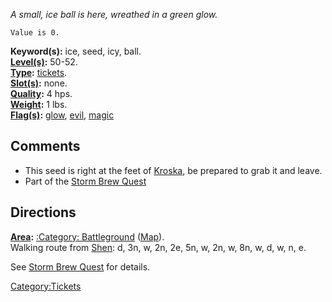 *A small, ice ball is here, wreathed in a green glow.*

`Value is 0.`

**Keyword(s):** ice, seed, icy, ball.  
**[Level(s)](Object_Level "wikilink"):** 50-52.  
**[Type](:Category:_Object_Types "wikilink"):**
[tickets](:Category:_Tickets "wikilink").  
**[Slot(s)](Object_Slots "wikilink"):** none.  
**[Quality](Object_Quality "wikilink"):** 4 hps.  
**[Weight](Object_Weight "wikilink"):** 1 lbs.  
**[Flag(s)](:Category:_Object_Flags "wikilink"):**
[glow](Glow_Flag "wikilink"), [evil](Evil_Flag "wikilink"),
[magic](Magic_Flag "wikilink")  

## Comments

-   This seed is right at the feet of [Kroska](Kroska "wikilink"), be
    prepared to grab it and leave.
-   Part of the [Storm Brew Quest](Storm_Brew_Quest "wikilink")

## Directions

**[Area](:Category:_Areas "wikilink"):** [:Category:
Battleground](:Category:_Battleground "wikilink")
([Map](Battleground_Map "wikilink")).  
Walking route from [Shen](Shen "wikilink"): d, 3n, w, 2n, 2e, 5n, w, 2n,
w, 8n, w, d, w, n, e.  
  
See [Storm Brew Quest](Storm_Brew_Quest "wikilink") for details.

[Category:Tickets](Category:Tickets "wikilink")
